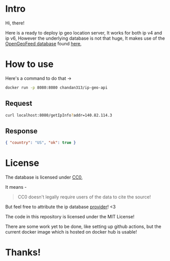 # Intro

Hi, there!

Here is a ready to deploy ip geo location server, It works for both ip v4 and ip v6,
However the underlying database is not that huge,
It makes use of the [OpenGeoFeed database](https://github.com/sapics/ip-location-db/blob/master/geo-whois-asn-country/README.md#geofeed-database-update-daily) found [here](https://github.com/sapics/ip-location-db),

# How to use

Here's a command to do that ->

```bash
docker run -p 8080:8080 chandan313/ip-geo-api
```

## Request

```bash
curl localhost:8080/getIpInfo?addr=140.82.114.3
```

## Response

```json
{ "country": "US", "ok": true }
```

# License

The database is licensed under [CC0](https://creativecommons.org/share-your-work/public-domain/cc0/),

It means -

> CC0 doesn't legally require users of the data to cite the source!

But feel free to attribute the ip database [provider](https://opengeofeed.org/)! <3

The code in this repository is licensed under the MIT License!

There are some work yet to be done, like setting up github actions, but the current docker image which is hosted on docker hub is usable!

# Thanks!

